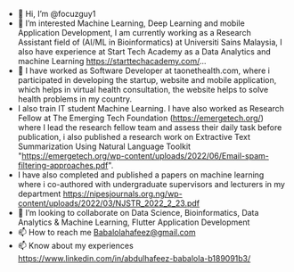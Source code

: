 - 👋 Hi, I’m @focuzguy1
- 👀 I’m interested Machine Learning, Deep Learning and mobile Application Development, I am currently working as a Research Assistant field of (AI/ML in Bioinformatics) at Universiti Sains Malaysia, I also have experience at Start Tech Academy as a Data Analytics and machine Learning https://starttechacademy.com/...
- 🌱 I have worked as Software Developer at taonethealth.com, where i participated in developing the startup, website and mobile application, which helps in virtual health consultation, the website helps to solve health problems in my country. 
- I also train IT student Machine Learning. I have also worked as Research Fellow at The Emerging Tech Foundation (https://emergetech.org/) where I lead the research fellow team and assess their daily task before publication, i also published a research work on Extractive Text Summarization Using Natural Language Toolkit "https://emergetech.org/wp-content/uploads/2022/06/Email-spam-filtering-approaches.pdf". 
- I have also completed and published a papers on machine learning where i co-authored with undergraduate supervisors and lecturers in my department https://nipesjournals.org.ng/wp-content/uploads/2022/03/NJSTR_2022_2_23.pdf
- 💞️ I’m looking to collaborate on Data Science, Bioinformatics, Data Analytics & Machine Learning, Flutter Application Development
- 📫 How to reach me Babalolahafeez@gmail.com
- 📫 Know about my experiences https://www.linkedin.com/in/abdulhafeez-babalola-b189091b3/ 

<!---
focuzguy1/focuzguy1 is a ✨ special ✨ repository because its `README.md` (this file) appears on your GitHub profile.
You can click the Preview link to take a look at your changes.
--->
